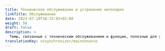 ```yaml
---
title: Техническое обслуживание и устранение неполадок
linkTitle: Обслуживание
date: 2023-07-19T10:33:03+02:00
weight: 50
draft: false
description: >
  Темы, связанные с техническим обслуживанием и функции, полезные для устранения неполадок.
translationKey: vcsynchronizer/maintenance  
---
```

